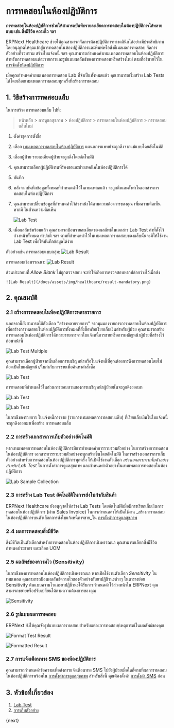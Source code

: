 <!-- add-breadcrumbs -->
# การทดสอบในห้องปฏิบัติการ

**การทดสอบในห้องปฏิบัติการช่วยให้สามารถบันทึกรายละเอียดการทดสอบในห้องปฏิบัติการได้หลายแบบ เช่น สิ่งมีชีวิต ความไว ฯลฯ**

ERPNext Healthcare ช่วยให้คุณสามารถจัดการห้องปฏิบัติการทางคลินิกได้อย่างมีประสิทธิภาพโดยอนุญาตให้คุณเข้าสู่การทดสอบในห้องปฏิบัติการและพิมพ์หรือส่งอีเมลผลการทดสอบ จัดการตัวอย่างที่รวบรวม สร้างใบแจ้งหนี้ ฯลฯ คุณสามารถกำหนดค่าเทมเพลตการทดสอบในห้องปฏิบัติการสำหรับการทดสอบแต่ละรายการและรูปแบบผลลัพธ์ของการทดสอบหรือสร้างใหม่ ตามที่อธิบายไว้ใน [การจัดตั้งห้องปฏิบัติการ](/docs/user/manual/th/healthcare/setup_laboratory)

เมื่อคุณกำหนดค่าเทมเพลตการทดสอบ Lab ที่จำเป็นทั้งหมดแล้ว คุณสามารถเริ่มสร้าง Lab Tests ได้โดยเลือกเทมเพลตการทดสอบทุกครั้งที่สร้างการทดสอบ

## 1. วิธีสร้างการทดสอบแล็บ

ในการสร้าง การทดสอบแล็บ ไปที่:

> หน้าหลัก > การดูแลสุขภาพ > ห้องปฏิบัติการ > การทดสอบในห้องปฏิบัติการ > การทดสอบแล็บใหม่

1. ตั้งค่าชุดการตั้งชื่อ
2. เลือก [เทมเพลตการทดสอบในห้องปฏิบัติการ](/docs/user/manual/th/healthcare/lab_test_template) แผนกการแพทย์จะถูกดึงจากแม่แบบโดยอัตโนมัติ
3. เลือกผู้ป่วย รายละเอียดผู้ป่วยจะถูกดึงโดยอัตโนมัติ
4. คุณสามารถเลือกผู้ปฏิบัติงานที่ร้องขอและช่างเทคนิคในห้องปฏิบัติการได้
5. บันทึก
6. หลังจากบันทึกข้อมูลทั้งหมดที่กำหนดค่าไว้ในเทมเพลตแล้ว จะถูกดึงและตั้งค่าในเอกสารการทดสอบในห้องปฏิบัติการ
7. คุณสามารถเปลี่ยนข้อมูลที่กำหนดค่าไว้ล่วงหน้าได้ตามความต้องการของคุณ เพิ่มความคิดเห็น หากมี ในส่วนความคิดเห็น

    ![Lab Test](/docs/assets/img/healthcare/lab-test.png)

8. เมื่อผลลัพธ์พร้อมแล้ว คุณสามารถป้อนรายละเอียดของผลลัพธ์ในเอกสาร Lab Test ค่าที่ตั้งไว้ล่วงหน้าทั้งหมด ค่าปกติ ฯลฯ ตามที่กำหนดค่าไว้ในเทมเพลตการทดสอบของแล็บนั้นจะมีให้ใช้งาน Lab Test เพื่อให้บันทึกข้อมูลได้ง่าย

ตัวอย่างเช่น การทดสอบแบบกลุ่ม:
    ![Lab Result](/docs/assets/img/healthcare/lab_test_2.png)

การทดสอบเชิงพรรณนา:
    ![Lab Result](/docs/assets/img/healthcare/lab-result.png)

ส่วนประกอบที่ _Allow Blank_ ไม่ถูกตรวจสอบ จะทำให้เกิดการตรวจสอบหากปล่อยว่างไว้เมื่อส่ง

    ![Lab Result](/docs/assets/img/healthcare/result-mandatory.png)

## 2. คุณสมบัติ

### 2.1 สร้างการทดสอบในห้องปฏิบัติการหลายรายการ

นอกจากนี้ยังสามารถใช้ตัวเลือก "สร้างหลายรายการ" จากมุมมองรายการการทดสอบในห้องปฏิบัติการเพื่อสร้างการทดสอบในห้องปฏิบัติการทั้งหมดที่สั่งซื้อหรือเรียกเก็บเงินสำหรับผู้ป่วย คุณสามารถสร้างการทดสอบในห้องปฏิบัติการได้หลายรายการจากใบแจ้งหนี้การขายหรือการเผชิญหน้าผู้ป่วยที่สร้างไว้ก่อนหน้านี้

![Lab Test Multiple](/docs/assets/img/healthcare/lab_test_3.png)

คุณสามารถเลือกผู้ป่วยจากนั้นเลือกการเผชิญหน้าหรือใบแจ้งหนี้ที่คุณต้องการดึงการทดสอบโดยไม่ต้องเปิดใบเผชิญหน้า/ใบกำกับการขายเพื่อค้นหาคำสั่งซื้อ

![Lab Test](/docs/assets/img/healthcare/patient-encounter-lab-tests-1.png)

การทดสอบที่กำหนดไว้ในส่วนการสอบสวนของการเผชิญหน้าผู้ป่วยนั้นจะถูกดึงออกมา

![Lab Test](/docs/assets/img/healthcare/patient-encounter-lab-tests.png)

![Lab Test](/docs/assets/img/healthcare/patient-encounter-lab-tests-2.png)

ในกรณีของรายการ ใบแจ้งหนี้การขาย  (รายการเทมเพลตการทดสอบแล็บ) ที่เรียกเก็บเงินในใบแจ้งหนี้จะถูกดึงออกมาเพื่อสร้าง การทดสอบแล็บ

### 2.2 การสร้างเอกสารการเก็บตัวอย่างอัตโนมัติ

หากเทมเพลตการทดสอบในห้องปฏิบัติการมีการกำหนดค่าการรวบรวมตัวอย่าง ในการสร้างการทดสอบในห้องปฏิบัติการ เอกสารการรวบรวมตัวอย่างจะถูกสร้างขึ้นโดยอัตโนมัติ ในการสร้างเอกสารการเก็บตัวอย่างสำหรับการทดสอบในห้องปฏิบัติการทุกครั้ง ให้เปิดใช้งานตัวเลือก _สร้างเอกสารการเก็บตัวอย่างสำหรับ Lab Test_ ในการตั้งค่าการดูแลสุขภาพ และกำหนดค่าตัวอย่างในเทมเพลตการทดสอบในห้องปฏิบัติการ

![Lab Sample Collection](/docs/assets/img/healthcare/lab-sample-collection.png)

### 2.3 การสร้าง Lab Test อัตโนมัติในการส่งใบกำกับสินค้า

ERPNext Healthcare ยังอนุญาตให้สร้าง Lab Tests โดยอัตโนมัติเมื่อมีการเรียกเก็บเงินการทดสอบในห้องปฏิบัติการ (ผ่าน Sales Invoice) ในการกำหนดค่าให้เปิดใช้งาน _สร้างการทดสอบในห้องปฏิบัติการบนตัวเลือกการส่งใบแจ้งหนี้การขาย_ใน [การตั้งค่าการดูแลสุขภาพ](/docs/user/manual/th/healthcare/healthcare_settings)

### 2.4 ผลการทดสอบสิ่งมีชีวิต

สิ่งมีชีวิตเป็นตัวเลือกสำหรับการทดสอบในห้องปฏิบัติการเชิงพรรณนา คุณสามารถเลือกสิ่งมีชีวิต กำหนดประชากร และเลือก UOM

### 2.5 ผลลัพธ์ของความไว (Sensitivity)

ในกรณีของการทดสอบในห้องปฏิบัติการเชิงพรรณนา หากเปิดใช้งานตัวเลือก _Sensitivity_ ในเทมเพลต คุณสามารถป้อนผลลัพธ์ความไวของตัวอย่างกับยาปฏิชีวนะต่างๆ ในตารางย่อย Sensitivity ต้นแบบความไวและยาปฏิชีวนะได้รับการกำหนดค่าไว้ล่วงหน้าใน ERPNext คุณสามารถขยายหรือปรับเปลี่ยนได้ตามความต้องการของคุณ

![Sensitivity](/docs/assets/img/healthcare/sensitivity.png)

### 2.6 รูปแบบผลการทดสอบ

ERPNext ยังให้คุณจัดรูปแบบผลการทดสอบสำหรับแต่ละการทดสอบ/เหตุการณ์ในผลลัพธ์ของคุณ

![Format Test Result](/docs/assets/img/healthcare/format-result-value.png)

![Formatted Result](/docs/assets/img/healthcare/formatted-result.png)

### 2.7 การแจ้งเตือนทาง SMS ของห้องปฏิบัติการ

คุณสามารถกำหนดค่าข้อความเพื่อส่งการแจ้งเตือนทาง SMS ไปยังผู้ป่วยเมื่อใดก็ตามที่ผลการทดสอบในห้องปฏิบัติการพร้อมใน [การตั้งค่าการดูแลสุขภาพ](/docs/user/manual/th/healthcare/healthcare_settings) สำหรับสิ่งนี้ คุณต้องตั้งค่า [การตั้งค่า SMS](/docs/user/manual/th/setting-up/sms-setting) ก่อน

## 3. หัวข้อที่เกี่ยวข้อง

1. [Lab Test](/docs/user/manual/th/healthcare/lab_test)
1. [การเก็บตัวอย่าง](/docs/user/manual/th/healthcare/sample_collection)

{next}
